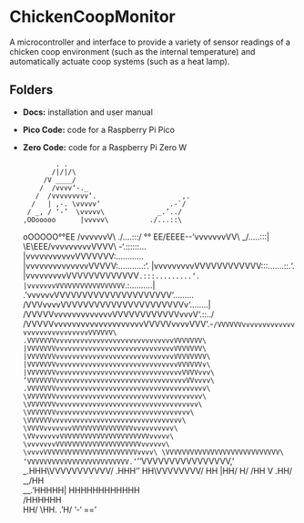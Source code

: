 # ChickenCoopMonitor
A microcontroller and interface to provide a variety of sensor readings of a chicken coop environment (such as the internal temperature) and automatically actuate coop systems (such as a heat lamp).

## Folders
 - **Docs:** installation and user manual  
 - **Pico Code:** code for a Raspberry Pi Pico  
 - **Zero Code:** code for a Raspberry Pi Zero W  
  



               . .
              /|/|/\
            /V ____/
           /  /vvvv‘-._
          /  /vvvvvvvvv‘.                     ,.
         /   | ,-. \vvvvv‘                 .-`/
        / _, / ‘-’  \vvvvv\             _.’../
       ,OOooooo      |vvvvv\          ./...::\
      oOOOOO°°EE    /vvvvvvV\       ./....:::/
     °°   EE/EEEE--’vvvvvvvVV\    _/.....:::|
          \E\EEE/vvvvvvvvvVVVV\ -‘.::::::...\
            |vvvvvvvvvvvVVVVVVV\:............\
            |vvvvvvvvvvvvvvVVVVV\:...........:‘.
           |vvvvvvvvvVVVVVVVVVVVV\:::.......::.‘.
           |vvvvvvvvvVVVVVVVVVVVVV`.:::.........‘.
           |vvvvvvvVVVVVVVVVVVVVVVVV`.:..........|
          .’vvvvvvVVVVVVVVVVVVVVVVVVVVV‘.........\
         /VVVvvvvVVVVVVVVVVVVVVVVVVVVVVv‘........|
        /VVVVVvvvvvvvvvvvvvVVVVVVVVVVVVvvvV‘.::../
       /VVVVVvvvvvvvvvvvvvvvvvvvvVVVVVvvvvVVV‘.-`
     /VVVVVVvvvvvvvvvvvvvvvvvvvvvvvvvvvvvVVVVVV\
    .VVVVVVVvvvvvvvvvvvvvvvvvvvvvvvvvvvvvVVVVVVV\
    |VVVVVVVvvvvvvvvvvvvvvvvvvvvvvvvvvvvvVVVVVVV\
    |VVVVVVVvvvvvvvvvvvvvvvvvvvvvvvvvvvvvVVVVVVVV\
    |VVVVVVVvvvvvvvvvvvvvvvvvvvvvvvvvvvvvvVVVVVVv\
    |VVVVVVVvvvvvvvvvvvvvvvvvvvvvvvvvvvvvvvVVVVvvv\
    ‘VVVVVVVvvvvvvvvvvvvvvvvvvvvvvvvvvvvvvvvVVvvvv\
     .VVVVVVVvvvvvvvvvvvvvvvvvvvvvvvvvvvvvvvvvvvvv\
      \VVVVVVVvvvvvvvvvvvvvvvvvvvvvvvvvvvvvvvvvvvv\
       \VVVVVVVvvvvvvvvvvvvvvvvvvvvvvvvvvvvvvvvvvv\
        \VVVVVVVvvvvvvvvvvvvvvvvvvvvvvvvvvvvvvvvv\
         \VVVVVVvvvvvvvvvvvvvvvvvvvvvvvvvvvvvvvv\
          \VVVVvvvvvvvVVVVVVVVVVVVVVVvvvvvvvvvv\
           \VVvvvvvvVVVVVVVVVVVVVVVVVVVVVVvvvvv\
            \vvvvvvvVVVVVVVVVVVVVVVVVVVVVvvvvvv\
              \vvvvVVVVVVVVVVVVVVVVVVVVVVVvvvv\
                \VVVVVVVVVVVVVVVVVVVVVVVVVVVV\
                 ‘VVVVVVVVVVVVVVVVVVVVVVVVV.’
                     `’’VVVVVVVVVVVVVVVV,’
                    _.HHH\VVVVVVVVVVV/
                 .HHH’’  HH\VVVVVVVV/
                         HH |HH/
                         H/ /HH
                         V .HH/
                         _,/HH\
                         __.’HHHHH|
                  HHHHHHHHHHHH\
                        /HHHHHH\
                       HH/    \HH.
                     .’H/        ‘-‘
                    ==’

